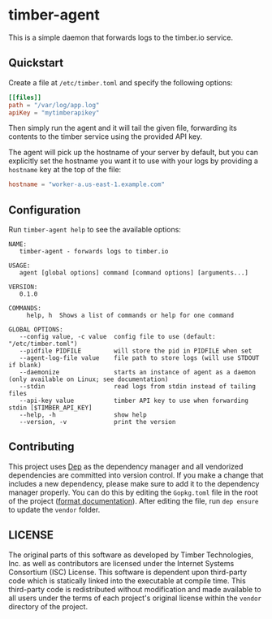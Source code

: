# timber-agent

This is a simple daemon that forwards logs to the timber.io service.

## Quickstart

Create a file at `/etc/timber.toml` and specify the following options:

```toml
[[files]]
path = "/var/log/app.log"
apiKey = "mytimberapikey"
```

Then simply run the agent and it will tail the given file, forwarding its
contents to the timber service using the provided API key.

The agent will pick up the hostname of your server by default, but you can
explicitly set the hostname you want it to use with your logs by providing
a `hostname` key at the top of the file:

```toml
hostname = "worker-a.us-east-1.example.com"
```

## Configuration

Run `timber-agent help` to see the available options:

```
NAME:
   timber-agent - forwards logs to timber.io

USAGE:
   agent [global options] command [command options] [arguments...]

VERSION:
   0.1.0

COMMANDS:
     help, h  Shows a list of commands or help for one command

GLOBAL OPTIONS:
   --config value, -c value  config file to use (default: "/etc/timber.toml")
   --pidfile PIDFILE         will store the pid in PIDFILE when set
   --agent-log-file value    file path to store logs (will use STDOUT if blank)
   --daemonize               starts an instance of agent as a daemon (only available on Linux; see documentation)
   --stdin                   read logs from stdin instead of tailing files
   --api-key value           timber API key to use when forwarding stdin [$TIMBER_API_KEY]
   --help, -h                show help
   --version, -v             print the version
```

## Contributing

This project uses [Dep](https://github.com/golang/dep) as the dependency manager
and all vendorized dependencies are committed into version control. If you make
a change that includes a new dependency, please make sure to add it to the
dependency manager properly. You can do this by editing the `Gopkg.toml` file in
the root of the project ([format
documentation](https://github.com/golang/dep/blob/master/docs/Gopkg.toml.md)).
After editing the file, run `dep ensure` to update the `vendor` folder.


## LICENSE

The original parts of this software as developed by Timber Technologies, Inc. as
well as contributors are licensed under the Internet Systems Consortium (ISC)
License. This software is dependent upon third-party code which is
statically linked into the executable at compile time. This third-party code is
redistributed without modification and made available to all users  under the
terms of each project's original license within the `vendor` directory of the
project.
